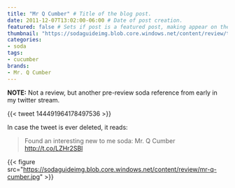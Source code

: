 ```yaml
---
title: "Mr Q Cumber" # Title of the blog post.
date: 2011-12-07T13:02:00-06:00 # Date of post creation.
featured: false # Sets if post is a featured post, making appear on the home page side bar.
thumbnail: "https://sodaguideimg.blob.core.windows.net/content/review/thumbs/mr-q-cumber.jpg" # Sets thumbnail image appearing inside card
categories:
- soda
tags:
- cucumber
brands:
- Mr. Q Cumber
---
```


**NOTE:** Not a review, but another pre-review soda reference from early in my twitter stream.

{{< tweet 144491964178497536 >}}

In case the tweet is ever deleted, it reads:
> Found an interesting new to me soda: Mr. Q Cumber http://t.co/LZHr2SBl

{{< figure src="https://sodaguideimg.blob.core.windows.net/content/review/mr-q-cumber.jpg" >}}
